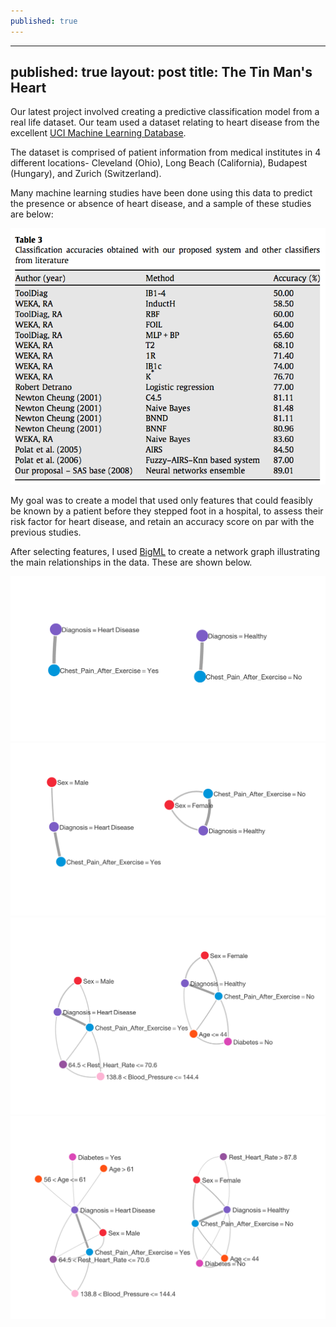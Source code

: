 ```yaml
---
published: true
---
```


---
published: true
layout: post
title: The Tin Man's Heart
---

Our latest project involved creating a predictive classification model from a real life dataset.  Our team used a dataset relating to heart disease from the excellent [UCI Machine Learning Database](https://archive.ics.uci.edu/ml/datasets/Heart+Disease).  

The dataset is comprised of patient information from medical institutes in 4 different locations- Cleveland (Ohio), Long Beach (California), Budapest (Hungary), and Zurich (Switzerland).  

Many machine learning studies have been done using this data to predict the presence or absence of heart disease, and a sample of these studies are below:


![prev_studies.png](https://raw.githubusercontent.com/shermanash/shermanash.github.io/master/images/prev_studies.png)

My goal was to create a model that used only features that could feasibly be known by a patient before they stepped foot in a hospital, to assess their risk factor for heart disease, and retain an accuracy score on par with the previous studies.

After selecting features, I used [BigML](https://bigml.com/) to create a network graph illustrating the main relationships in the data.  These are shown below.

![Net1.png](https://raw.githubusercontent.com/shermanash/shermanash.github.io/master/images/Net1.png)
![Net2.png](https://raw.githubusercontent.com/shermanash/shermanash.github.io/master/images/Net2.png)
![Net4.png](https://raw.githubusercontent.com/shermanash/shermanash.github.io/master/images/Net4.png)
![Net5.png](https://raw.githubusercontent.com/shermanash/shermanash.github.io/master/images/Net5.png)

